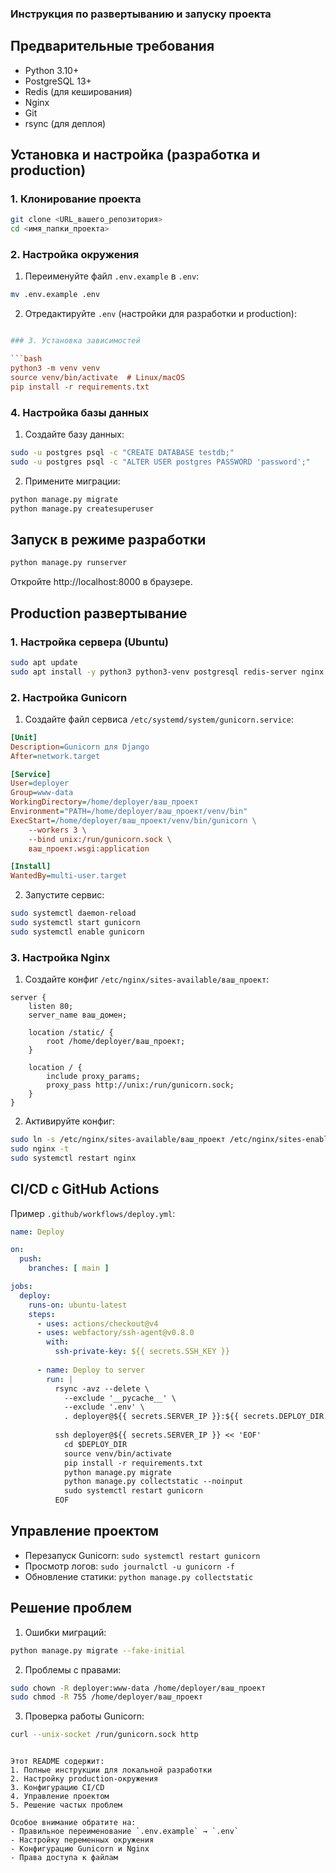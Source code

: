 ### Инструкция по развертыванию и запуску проекта

## Предварительные требования

- Python 3.10+
- PostgreSQL 13+
- Redis (для кеширования)
- Nginx
- Git
- rsync (для деплоя)

## Установка и настройка (разработка и production)

### 1. Клонирование проекта

```bash
git clone <URL_вашего_репозитория>
cd <имя_папки_проекта>
```

### 2. Настройка окружения

1. Переименуйте файл `.env.example` в `.env`:
```bash
mv .env.example .env
```

2. Отредактируйте `.env` (настройки для разработки и production):
```ini

### 3. Установка зависимостей

```bash
python3 -m venv venv
source venv/bin/activate  # Linux/macOS
pip install -r requirements.txt
```

### 4. Настройка базы данных

1. Создайте базу данных:
```bash
sudo -u postgres psql -c "CREATE DATABASE testdb;"
sudo -u postgres psql -c "ALTER USER postgres PASSWORD 'password';"
```

2. Примените миграции:
```bash
python manage.py migrate
python manage.py createsuperuser
```

## Запуск в режиме разработки

```bash
python manage.py runserver
```

Откройте http://localhost:8000 в браузере.

## Production развертывание

### 1. Настройка сервера (Ubuntu)

```bash
sudo apt update
sudo apt install -y python3 python3-venv postgresql redis-server nginx gunicorn
```

### 2. Настройка Gunicorn

1. Создайте файл сервиса `/etc/systemd/system/gunicorn.service`:
```ini
[Unit]
Description=Gunicorn для Django
After=network.target

[Service]
User=deployer
Group=www-data
WorkingDirectory=/home/deployer/ваш_проект
Environment="PATH=/home/deployer/ваш_проект/venv/bin"
ExecStart=/home/deployer/ваш_проект/venv/bin/gunicorn \
    --workers 3 \
    --bind unix:/run/gunicorn.sock \
    ваш_проект.wsgi:application

[Install]
WantedBy=multi-user.target
```

2. Запустите сервис:
```bash
sudo systemctl daemon-reload
sudo systemctl start gunicorn
sudo systemctl enable gunicorn
```

### 3. Настройка Nginx

1. Создайте конфиг `/etc/nginx/sites-available/ваш_проект`:
```nginx
server {
    listen 80;
    server_name ваш_домен;

    location /static/ {
        root /home/deployer/ваш_проект;
    }

    location / {
        include proxy_params;
        proxy_pass http://unix:/run/gunicorn.sock;
    }
}
```

2. Активируйте конфиг:
```bash
sudo ln -s /etc/nginx/sites-available/ваш_проект /etc/nginx/sites-enabled
sudo nginx -t
sudo systemctl restart nginx
```

## CI/CD с GitHub Actions

Пример `.github/workflows/deploy.yml`:
```yaml
name: Deploy

on:
  push:
    branches: [ main ]

jobs:
  deploy:
    runs-on: ubuntu-latest
    steps:
      - uses: actions/checkout@v4
      - uses: webfactory/ssh-agent@v0.8.0
        with:
          ssh-private-key: ${{ secrets.SSH_KEY }}
      
      - name: Deploy to server
        run: |
          rsync -avz --delete \
            --exclude '__pycache__' \
            --exclude '.env' \
            . deployer@${{ secrets.SERVER_IP }}:${{ secrets.DEPLOY_DIR }}
          
          ssh deployer@${{ secrets.SERVER_IP }} << 'EOF'
            cd $DEPLOY_DIR
            source venv/bin/activate
            pip install -r requirements.txt
            python manage.py migrate
            python manage.py collectstatic --noinput
            sudo systemctl restart gunicorn
          EOF
```

## Управление проектом

- Перезапуск Gunicorn: `sudo systemctl restart gunicorn`
- Просмотр логов: `sudo journalctl -u gunicorn -f`
- Обновление статики: `python manage.py collectstatic`

## Решение проблем

1. Ошибки миграций:
```bash
python manage.py migrate --fake-initial
```

2. Проблемы с правами:
```bash
sudo chown -R deployer:www-data /home/deployer/ваш_проект
sudo chmod -R 755 /home/deployer/ваш_проект
```

3. Проверка работы Gunicorn:
```bash
curl --unix-socket /run/gunicorn.sock http
```
```

Этот README содержит:
1. Полные инструкции для локальной разработки
2. Настройку production-окружения
3. Конфигурацию CI/CD
4. Управление проектом
5. Решение частых проблем

Особое внимание обратите на:
- Правильное переименование `.env.example` → `.env`
- Настройку переменных окружения
- Конфигурацию Gunicorn и Nginx
- Права доступа к файлам
